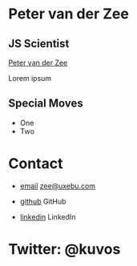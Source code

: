 Peter van der Zee
=================

JS Scientist
------------

[Peter van der Zee](/media/img/team/zee.png)

Lorem ipsum

Special Moves
-------------

* One
* Two

Contact
=======

* [email](mailto:zee@uxebu.com)
  zee@uxebu.com

* [github](http://github.com/...)
  GitHub

* [linkedin](http://www.linkedin.com/in/...)
  LinkedIn

Twitter: @kuvos
===============
